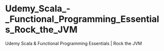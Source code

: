 # Udemy_Scala_-_Functional_Programming_Essentials_Rock_the_JVM
Udemy Scala &amp; Functional Programming Essentials | Rock the JVM

